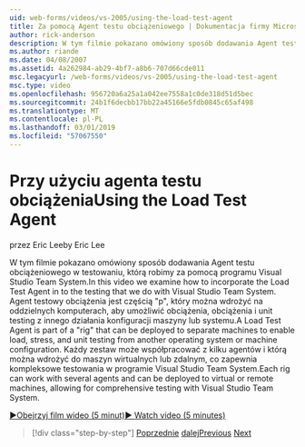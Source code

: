 ```yaml
---
uid: web-forms/videos/vs-2005/using-the-load-test-agent
title: Za pomocą Agent testu obciążeniowego | Dokumentacja firmy Microsoft
author: rick-anderson
description: W tym filmie pokazano omówiony sposób dodawania Agent testu obciążeniowego w testowaniu, którą robimy za pomocą programu Visual Studio Team System. Agent testu obciążeniowego jest częścią "...
ms.author: riande
ms.date: 04/08/2007
ms.assetid: 4a262984-ab29-4bf7-a8b6-707d66cde011
msc.legacyurl: /web-forms/videos/vs-2005/using-the-load-test-agent
msc.type: video
ms.openlocfilehash: 956720a6a25a1a042ee7558a1c0de318d51d5bec
ms.sourcegitcommit: 24b1f6decbb17bb22a45166e5fdb0845c65af498
ms.translationtype: MT
ms.contentlocale: pl-PL
ms.lasthandoff: 03/01/2019
ms.locfileid: "57067550"
---
```

<a name="using-the-load-test-agent"></a><span data-ttu-id="4d0e8-104">Przy użyciu agenta testu obciążenia</span><span class="sxs-lookup"><span data-stu-id="4d0e8-104">Using the Load Test Agent</span></span>
====================
<span data-ttu-id="4d0e8-105">przez Eric Lee</span><span class="sxs-lookup"><span data-stu-id="4d0e8-105">by Eric Lee</span></span>

<span data-ttu-id="4d0e8-106">W tym filmie pokazano omówiony sposób dodawania Agent testu obciążeniowego w testowaniu, którą robimy za pomocą programu Visual Studio Team System.</span><span class="sxs-lookup"><span data-stu-id="4d0e8-106">In this video we examine how to incorporate the Load Test Agent in to the testing that we do with Visual Studio Team System.</span></span> <span data-ttu-id="4d0e8-107">Agent testowy obciążenia jest częścią "p", który można wdrożyć na oddzielnych komputerach, aby umożliwić obciążenia, obciążenia i unit testing z innego działania konfiguracji maszyny lub systemu.</span><span class="sxs-lookup"><span data-stu-id="4d0e8-107">A Load Test Agent is part of a "rig" that can be deployed to separate machines to enable load, stress, and unit testing from another operating system or machine configuration.</span></span> <span data-ttu-id="4d0e8-108">Każdy zestaw może współpracować z kilku agentów i którą można wdrożyć do maszyn wirtualnych lub zdalnym, co zapewnia kompleksowe testowania w programie Visual Studio Team System.</span><span class="sxs-lookup"><span data-stu-id="4d0e8-108">Each rig can work with several agents and can be deployed to virtual or remote machines, allowing for comprehensive testing with Visual Studio Team System.</span></span>

[<span data-ttu-id="4d0e8-109">&#9654;Obejrzyj film wideo (5 minut)</span><span class="sxs-lookup"><span data-stu-id="4d0e8-109">&#9654; Watch video (5 minutes)</span></span>](https://channel9.msdn.com/Blogs/ASP-NET-Site-Videos/using-the-load-test-agent)

> [!div class="step-by-step"]
> <span data-ttu-id="4d0e8-110">[Poprzednie](the-effects-of-caching.md)
> [dalej](the-effects-of-viewstate.md)</span><span class="sxs-lookup"><span data-stu-id="4d0e8-110">[Previous](the-effects-of-caching.md)
[Next](the-effects-of-viewstate.md)</span></span>
